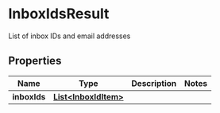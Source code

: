 

# InboxIdsResult

List of inbox IDs and email addresses
## Properties

Name | Type | Description | Notes
------------ | ------------- | ------------- | -------------
**inboxIds** | [**List&lt;InboxIdItem&gt;**](InboxIdItem) |  | 



